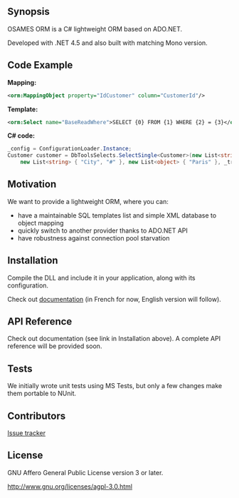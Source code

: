 ## Synopsis

OSAMES ORM is a C# lightweight ORM based on ADO.NET.

Developed with .NET 4.5 and also built with matching Mono version.

## Code Example

**Mapping:**

```xml
<orm:MappingObject property="IdCustomer" column="CustomerId"/>
```
	
**Template:**

```xml
<orm:Select name="BaseReadWhere">SELECT {0} FROM {1} WHERE {2} = {3}</orm:Select>
```

**C# code:**

```csharp
_config = ConfigurationLoader.Instance;
Customer customer = DbToolsSelects.SelectSingle<Customer>(new List<string> { "IdCustomer", "FirstName", "LastName" }, "BaseReadWhere", 
    new List<string> { "City", "#" }, new List<object> { "Paris" }, _transaction);
```

## Motivation

We want to provide a lightweight ORM, where you can:
* have a maintainable SQL templates list and simple XML database to object mapping
* quickly switch to another provider thanks to ADO.NET API
* have robustness against connection pool starvation

## Installation

Compile the DLL and include it in your application, along with its configuration.

Check out [documentation](http://confluence.osames.org/pages/viewpage.action?pageId=26542093) (in French for now, English version will follow).

## API Reference

Check out documentation (see link in Installation above). A complete API reference will be provided soon.

## Tests

We initially wrote unit tests using MS Tests, but only a few changes make them portable to NUnit.

## Contributors

[Issue tracker](http://issues.osames.org/browse/ORM-170?filter=-4&jql=project%20%3D%20ORM%20AND%20status%20in%20%28Open%2C%20%22In%20Progress%22%2C%20Reopened%2C%20Resolved%2C%20%22In%20Review%22%2C%20%22Waiting%20for%20Unit%20Test%22%2C%20%22In%20Unit%20Test%22%2C%20%22In%20analysis%22%2C%20Analyzed%2C%20%22Waiting%20for%20review%22%29%20ORDER%20BY%20createdDate%20DESC)

## License

GNU Affero General Public License version 3 or later.

http://www.gnu.org/licenses/agpl-3.0.html